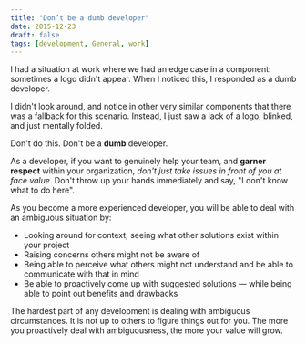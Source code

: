 ```yaml
---
title: "Don’t be a dumb developer"
date: 2015-12-23
draft: false
tags: [development, General, work]
---
```


I had a situation at work where we had an edge case in a component: sometimes a logo didn't appear. When I noticed this, I responded as a dumb developer.

I didn't look around, and notice in other very similar components that there was a fallback for this scenario. Instead, I just saw a lack of a logo, blinked, and just mentally folded.

Don't do this. Don't be a **dumb** developer.

<!--more-->

As a developer, if you want to genuinely help your team, and **garner respect** within your organization, _don't just take issues in front of you at face value_. Don't throw up your hands immediately and say, "I don't know what to do here".

As you become a more experienced developer, you will be able to deal with an ambiguous situation by:

- Looking around for context; seeing what other solutions exist within your project
- Raising concerns others might not be aware of
- Being able to perceive what others might not understand and be able to communicate with that in mind
- Be able to proactively come up with suggested solutions — while being able to point out benefits and drawbacks

The hardest part of any development is dealing with ambiguous circumstances. It is not up to others to figure things out for you. The more you proactively deal with ambiguousness, the more your value will grow.
